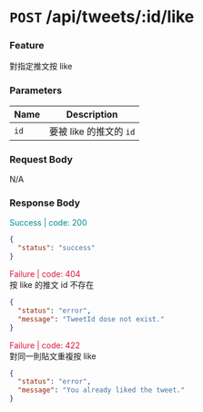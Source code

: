 # `POST` /api/tweets/:id/like

### Feature

對指定推文按 like

### Parameters

| Name | Description             |
| ---- | ----------------------- |
| `id` | 要被 like 的推文的 `id` |

### Request Body

N/A

### Response Body

<font color="#008B8B">Success | code: 200</font>

```json
{
  "status": "success"
}
```

<font color="#DC143C">Failure | code: 404</font>  
按 like 的推文 id 不存在

```json
{
  "status": "error",
  "message": "TweetId dose not exist."
}
```

<font color="#DC143C">Failure | code: 422</font>  
對同一則貼文重複按 like

```json
{
  "status": "error",
  "message": "You already liked the tweet."
}
```
